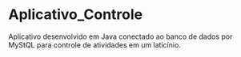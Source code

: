 # Aplicativo_Controle
 Aplicativo desenvolvido em Java conectado ao banco de dados por MyStQL para controle de atividades em um laticínio.
